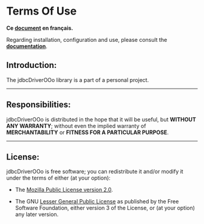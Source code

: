
# Terms Of Use

**Ce [document][1] en français.**

Regarding installation, configuration and use,
please consult the **[documentation][2]**.

## Introduction:

The jdbcDriverOOo library is a part of a personal project.

___
## Responsibilities:

jdbcDriverOOo is distributed in the hope that it will be useful,
but **WITHOUT ANY WARRANTY**; without even the implied warranty of
**MERCHANTABILITY** or **FITNESS FOR A PARTICULAR PURPOSE**.

___
## License:

jdbcDriverOOo is free software; you can redistribute it and/or
modify it under the terms of either (at your option):

- The [Mozilla Public License version 2.0][3].

- The GNU [Lesser General Public License][4] as published by the Free Software
Foundation, either version 3 of the License, or (at your option) any later version.

[1]: <https://prrvchr.github.io/jdbcDriverOOo/source/jdbcDriverOOo/registration/TermsOfUse_fr>
[2]: <https://prrvchr.github.io/jdbcDriverOOo/>
[3]: <http://mozilla.org/MPL/2.0/>
[4]: <http://www.gnu.org/licenses/lgpl-3.0.html>
